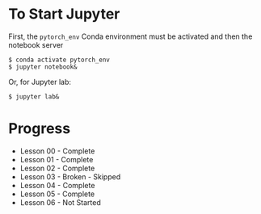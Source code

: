 # To Start Jupyter

First, the `pytorch_env` Conda environment must be activated and then the notebook server

```
$ conda activate pytorch_env
$ jupyter notebook&
```

Or, for Jupyter lab:

```
$ jupyter lab&
```

# Progress

* Lesson 00 - Complete
* Lesson 01 - Complete
* Lesson 02 - Complete
* Lesson 03 - Broken - Skipped
* Lesson 04 - Complete
* Lesson 05 - Complete
* Lesson 06 - Not Started